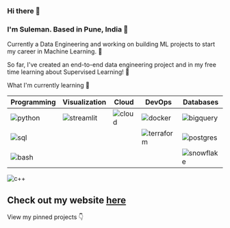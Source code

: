 ### Hi there 👋

### I'm Suleman. Based in Pune, India 📍

Currently a Data Engineering and working on building ML projects to start my career in Machine Learning. 🔨

So far, I've created an end-to-end data engineering project and in my free time learning about Supervised Learning! 🌱

What I'm currently learning 🧠

| Programming | Visualization | Cloud          | DevOps        | Databases  |
| ----------- | ------------- | -------------- | --------------|------------|
| ![python](https://img.shields.io/badge/Python-3776AB?style=flat-square&logo=python&logoColor=white)     | ![streamlit](https://img.shields.io/badge/Streamlit-FF4B4B?style=flat-square&logo=streamlit&logoColor=white) | ![cloud](https://img.shields.io/badge/Google_Cloud-4285F4?style=flat-square&logo=googlecloud&logoColor=white)       | ![docker](https://img.shields.io/badge/Docker-2496ED?style=flat-square&logo=docker&logoColor=white)        | ![bigquery](https://img.shields.io/badge/BigQuery-669DF6?style=flat-square&logo=googlebigquery&logoColor=white) |
| ![sql](https://img.shields.io/badge/SQL-003B57?style=flat-square&logo=sqlite&logoColor=white) |  | | ![terraform](https://img.shields.io/badge/Terraform-844FBA?style=flat-square&logo=terraform&logoColor=white) | ![postgres](https://img.shields.io/badge/PostgreSQL-4169E1?style=flat-square&logo=postgresql&logoColor=white)  | 
|![bash](https://img.shields.io/badge/Bash-4EAA25?style=flat-square&logo=gnubash&logoColor=white)   | | |  | ![snowflake](https://img.shields.io/badge/Snowflake-29B5E8?style=flat-square&logo=snowflake&logoColor=white) | 
![c++](https://img.shields.io/badge/C%2B%2B-00599C?style=flat-square&logo=cplusplus&logoColor=white)


## Check out my website [here](https://sule-resume.streamlit.app/)


View my pinned projects 👇

